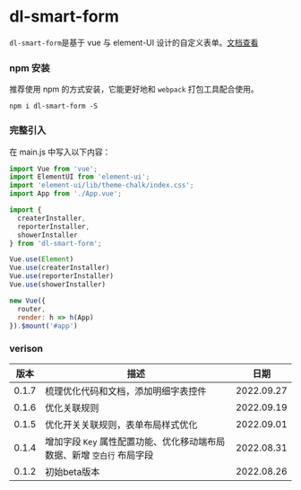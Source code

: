 # dl-smart-form

`dl-smart-form`是基于 vue 与 element-UI 设计的自定义表单。[文档查看](http://daiter.cn/dlSmartForm/home)

### npm 安装
推荐使用 npm 的方式安装，它能更好地和 `webpack` 打包工具配合使用。

```
npm i dl-smart-form -S
```

### 完整引入
在 main.js 中写入以下内容：
``` javascript
import Vue from 'vue';
import ElementUI from 'element-ui';
import 'element-ui/lib/theme-chalk/index.css';
import App from './App.vue';

import {
  createrInstaller,
  reporterInstaller,
  showerInstaller
} from 'dl-smart-form';

Vue.use(Element)
Vue.use(createrInstaller)
Vue.use(reporterInstaller)
Vue.use(showerInstaller)

new Vue({
  router,
  render: h => h(App)
}).$mount('#app')
```


### verison
| 版本 | 描述 | 日期 |
| - | - | - |
| 0.1.7 | 梳理优化代码和文档，添加明细字表控件 | 2022.09.27 |
| 0.1.6 | 优化关联规则 | 2022.09.19 |
| 0.1.5 | 优化开关关联规则，表单布局样式优化 | 2022.09.01 |
| 0.1.4 | 增加字段 `Key` 属性配置功能、优化移动端布局数据、新增 `空白行` 布局字段 | 2022.08.31 |
| 0.1.2 | 初始beta版本 | 2022.08.26 |
